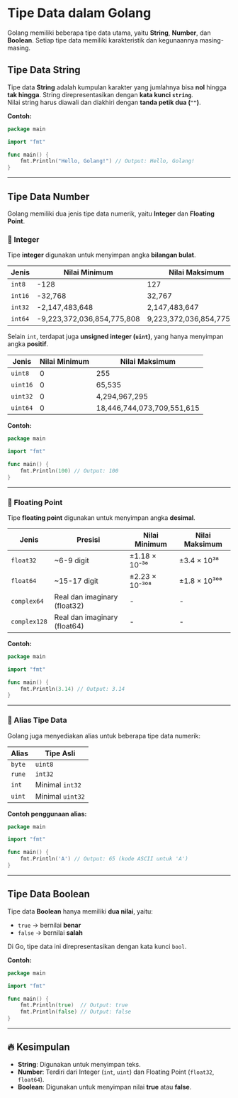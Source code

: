 

# Tipe Data dalam Golang  

Golang memiliki beberapa tipe data utama, yaitu **String**, **Number**, dan **Boolean**. Setiap tipe data memiliki karakteristik dan kegunaannya masing-masing.  

## Tipe Data String  
Tipe data **String** adalah kumpulan karakter yang jumlahnya bisa **nol** hingga **tak hingga**. String direpresentasikan dengan **kata kunci `string`**.  
Nilai string harus diawali dan diakhiri dengan **tanda petik dua (`""`)**.  

**Contoh:**  
```go
package main

import "fmt"

func main() {
    fmt.Println("Hello, Golang!") // Output: Hello, Golang!
}
```

---

## Tipe Data Number  
Golang memiliki dua jenis tipe data numerik, yaitu **Integer** dan **Floating Point**.  

### 🔹 Integer  
Tipe **integer** digunakan untuk menyimpan angka **bilangan bulat**.  

| Jenis  | Nilai Minimum | Nilai Maksimum |
|--------|--------------|--------------|
| `int8`  | -128 | 127 |
| `int16` | -32,768 | 32,767 |
| `int32` | -2,147,483,648 | 2,147,483,647 |
| `int64` | -9,223,372,036,854,775,808 | 9,223,372,036,854,775,807 |

Selain `int`, terdapat juga **unsigned integer (`uint`)**, yang hanya menyimpan angka **positif**.  

| Jenis  | Nilai Minimum | Nilai Maksimum |
|--------|--------------|--------------|
| `uint8`  | 0 | 255 |
| `uint16` | 0 | 65,535 |
| `uint32` | 0 | 4,294,967,295 |
| `uint64` | 0 | 18,446,744,073,709,551,615 |

**Contoh:**  
```go
package main

import "fmt"

func main() {
    fmt.Println(100) // Output: 100
}
```

---

### 🔹 Floating Point  
Tipe **floating point** digunakan untuk menyimpan angka **desimal**.  

| Jenis       | Presisi | Nilai Minimum | Nilai Maksimum |
|-------------|---------|--------------|--------------|
| `float32`   | ~6-9 digit | ±1.18 × 10⁻³⁸ | ±3.4 × 10³⁸ |
| `float64`   | ~15-17 digit | ±2.23 × 10⁻³⁰⁸ | ±1.8 × 10³⁰⁸ |
| `complex64` | Real dan imaginary (float32) | - | - |
| `complex128`| Real dan imaginary (float64) | - | - |

**Contoh:**  
```go
package main

import "fmt"

func main() {
    fmt.Println(3.14) // Output: 3.14
}
```

---

### 🔹 Alias Tipe Data  
Golang juga menyediakan alias untuk beberapa tipe data numerik:  

| Alias | Tipe Asli |
|-------|----------|
| `byte` | `uint8` |
| `rune` | `int32` |
| `int`  | Minimal `int32` |
| `uint` | Minimal `uint32` |

**Contoh penggunaan alias:**  
```go
package main

import "fmt"

func main() {
    fmt.Println('A') // Output: 65 (kode ASCII untuk 'A')
}
```

---

## Tipe Data Boolean  
Tipe data **Boolean** hanya memiliki **dua nilai**, yaitu:  
- `true` → bernilai **benar**  
- `false` → bernilai **salah**  

Di Go, tipe data ini direpresentasikan dengan kata kunci `bool`.  

**Contoh:**  
```go
package main

import "fmt"

func main() {
    fmt.Println(true)  // Output: true
    fmt.Println(false) // Output: false
}
```

---

## 🔥 Kesimpulan  
- **String**: Digunakan untuk menyimpan teks.  
- **Number**: Terdiri dari Integer (`int`, `uint`) dan Floating Point (`float32`, `float64`).  
- **Boolean**: Digunakan untuk menyimpan nilai **true** atau **false**.  
